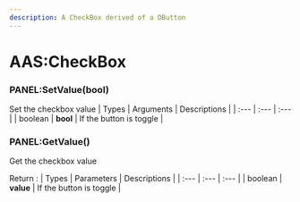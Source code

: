 ```yaml
---
description: A CheckBox derived of a DButton
---
```

# AAS:CheckBox

### PANEL:SetValue(bool)
Set the checkbox value
| Types | Arguments | Descriptions |
| :--- | :--- | :--- |
| boolean | **bool** | If the button is toggle |


### PANEL:GetValue()
Get the checkbox value

Return :
| Types | Parameters | Descriptions |
| :--- | :--- | :--- |
| boolean | **value** | If the button is toggle |